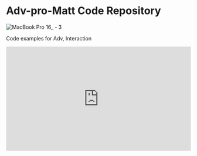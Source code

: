 # Adv-pro-Matt Code Repository

![MacBook Pro 16_ - 3](https://github.com/supy1125/Adv-pro-Matt/assets/158603144/7a0aeed7-f5ea-4f88-b484-7fb04874ea2d)


Code examples for Adv, Interaction

<div style="padding:56.25% 0 0 0;position:relative;"><iframe src="https://player.vimeo.com/video/918155859?badge=0&amp;autopause=0&amp;player_id=0&amp;app_id=58479" frameborder="0" allow="autoplay; fullscreen; picture-in-picture" style="position:absolute;top:0;left:0;width:100%;height:100%;" title="IMG_5069"></iframe></div>

